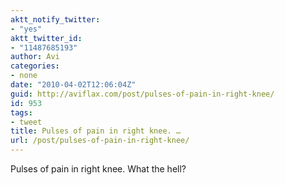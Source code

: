 ```yaml
---
aktt_notify_twitter:
- "yes"
aktt_twitter_id:
- "11487685193"
author: Avi
categories:
- none
date: "2010-04-02T12:06:04Z"
guid: http://aviflax.com/post/pulses-of-pain-in-right-knee/
id: 953
tags:
- tweet
title: Pulses of pain in right knee. …
url: /post/pulses-of-pain-in-right-knee/
---
```

Pulses of pain in right knee. What the hell?